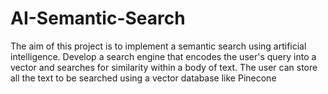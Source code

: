 # AI-Semantic-Search
The aim of this project is to implement a semantic search using artificial intelligence. Develop a search engine that encodes the user's query into a vector and searches for similarity within a body of text. The user can store all the text to be searched using a vector database like Pinecone
